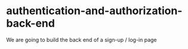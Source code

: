# authentication-and-authorization-back-end
We are going to build the back end of a sign-up / log-in page
